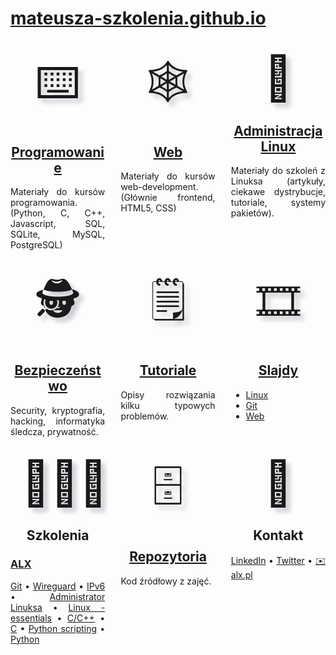 # [mateusza-szkolenia.github.io](https://mateusza-szkolenia.github.io/)

<nav>

<section markdown="1">
<figure>⌨️</figure>

## [Programowanie](Programowanie/)

Materiały do kursów programowania. (Python, C, C++, Javascript, SQL, SQLite, MySQL, PostgreSQL)

</section>

<section markdown="1">
<figure>🕸️</figure>

## [Web](Web/)

Materiały do kursów web-development. (Głównie frontend, HTML5, CSS)

</section>

<section markdown="1">
<figure>🐧</figure>

## [Administracja Linux](Administracja_Linux/)

Materiały do szkoleń z Linuksa (artykuły, ciekawe dystrybucje, tutoriale, systemy pakietów).

</section>

<section markdown="1">
<figure>🕵️</figure>

## [Bezpieczeństwo](Bezpieczenstwo/)

Security, kryptografia, hacking, informatyka śledcza, prywatność.

</section>

<section markdown="1">
<figure>🗒️</figure>

## [Tutoriale](Tutoriale/)

Opisy rozwiązania kilku typowych problemów.

</section>

<section markdown="1">
<figure>🎞️</figure>

## [Slajdy](Slajdy/)

* [Linux](Slajdy/Linux/)
* [Git](Slajdy/Git/)
* [Web](Slajdy/Web/)

</section>

<section markdown="1">
<figure>👨🏼‍🏫</figure>

## Szkolenia

### [ALX](https://alx.pl)

[Git](https://www.alx.pl/szkolenia/git-intro/) •
[Wireguard](https://www.alx.pl/szkolenia/wireguard/) •
[IPv6](https://www.alx.pl/szkolenia/protokol-ipv6/) •
[Administrator Linuksa](https://www.alx.pl/pl/administrator-linuksa/) •
[Linux - essentials](https://www.alx.pl/szkolenia/linux-essentials/) •
[C/C++](https://www.alx.pl/pl/kurs-cpp-programowanie/) •
[C](https://www.alx.pl/szkolenia/programowanie-c-podstawy/) •
[Python scripting](https://www.alx.pl/szkolenia/python-pisanie-drobnych-programow/) •
[Python](https://www.alx.pl/pl/bootcamp-python/)

</section>

<section markdown="1">
<figure>🗄</figure>

## [Repozytoria](https://github.com/mateusza-szkolenia/)

Kod źródłowy z zajęć.

</section>

<section markdown="1">
<figure>👋</figure>

## Kontakt

[LinkedIn](https://www.linkedin.com/in/mateusza/) •
[Twitter](https://twitter.com/mateusza) •
[✉️ alx.pl](mailto:m.adamowski@alx.pl)

</section>

</nav>

<style>
/* <!-- */
nav section figure
{
    display: block;
    margin: 0.25em;
    font-size: 5em;
    text-align: center;
    text-shadow: 0.1em 0.1em 0.1em rgba(10, 10, 50, 0.2);
}

@media (min-width: 720px)
{
    nav
    {
        display: flex;
        flex-wrap: wrap;
        justify-content: space-between;
    }

    nav section
    {
        width: 30%;
    }

    nav section p
    {
        text-align: justify;
    }

    nav section h2
    {
        text-align: center;
    }
}
/* --> */
</style>

<script data-goatcounter="https://mateusza.goatcounter.com/count" async src="//gc.zgo.at/count.js"></script>
